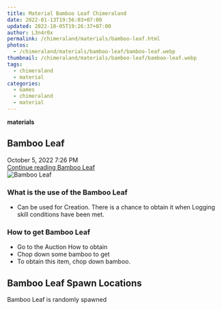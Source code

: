 ```yaml
---
title: Material Bamboo Leaf Chimeraland
date: 2022-01-13T19:56:03+07:00
updated: 2022-10-05T19:26:37+07:00
author: L3n4r0x
permalink: /chimeraland/materials/bamboo-leaf.html
photos:
  - /chimeraland/materials/bamboo-leaf/bamboo-leaf.webp
thumbnail: /chimeraland/materials/bamboo-leaf/bamboo-leaf.webp
tags:
  - chimeraland
  - material
categories:
  - Games
  - chimeraland
  - material
---
```


<link
  rel="stylesheet"
  href="https://rawcdn.githack.com/dimaslanjaka/Web-Manajemen/870a349/css/bootstrap-5-3-0-alpha3-wrapper.css"
/>
<section id="bootstrap-wrapper">
  <div data-bs-theme="dark">
    <div
      class="row g-0 border rounded overflow-hidden flex-md-row mb-4 shadow-sm position-relative bg-dark text-light"
    >
      <div class="col p-4 d-flex flex-column position-static">
        <strong class="d-inline-block mb-2 text-success">materials</strong>
        <h2 class="mb-0">Bamboo Leaf</h2>
        <div class="mb-1 text-muted">October 5, 2022 7:26 PM</div>
        <a
          href="/chimeraland/materials/bamboo-leaf.html"
          class="stretched-link d-none text-primary"
          >Continue reading Bamboo Leaf</a
        >
      </div>
      <div class="col-auto d-none d-md-block d-lg-block">
        <img
          src="https://www.webmanajemen.com/chimeraland/materials/bamboo-leaf/bamboo-leaf.webp"
          alt="Bamboo Leaf"
        />
      </div>
    </div>
    <div class="row">
      <div class="col-lg-6 col-12 mb-2">
        <div class="card">
          <div class="card-body">
            <h3 class="card-title">What is the use of the Bamboo Leaf</h3>
            <div class="card-text">
              <ul>
                <li>
                  Can be used for Creation. There is a chance to obtain it when
                  Logging skill conditions have been met.
                </li>
              </ul>
            </div>
          </div>
        </div>
      </div>
      <div class="col-lg-6 col-12 mb-2">
        <div class="card">
          <div class="card-body">
            <h3 class="card-title">How to get Bamboo Leaf</h3>
            <div class="card-text">
              <ul>
                <li>Go to the Auction How to obtain</li>
                <li>Chop down some bamboo to get</li>
                <li>To obtain this item, chop down bamboo.</li>
              </ul>
            </div>
          </div>
        </div>
      </div>
      <div class="col-12 mb-2">
        <h2>Bamboo Leaf Spawn Locations</h2>
        <p>Bamboo Leaf is randomly spawned</p>
      </div>
    </div>
  </div>
</section>